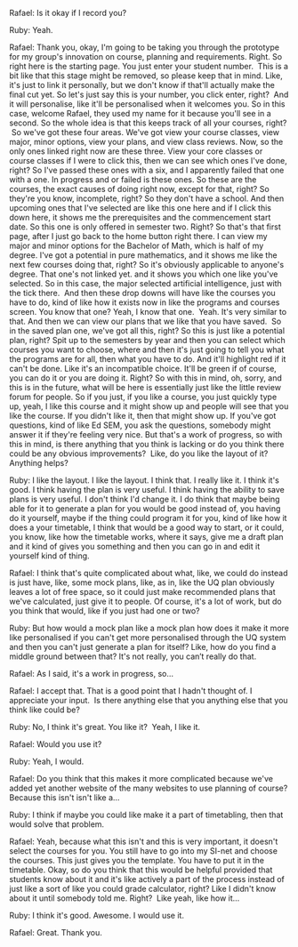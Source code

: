 Rafael: Is it okay if I record you? 

Ruby: Yeah.

Rafael: Thank you, okay, I'm going to be taking you through the prototype for my group's innovation on course, planning and requirements. Right. So right here is the starting page. You just enter your student number.  This is a bit like that this stage might be removed, so please keep that in mind. Like, it's just to link it personally, but we don't know if that'll actually make the final cut yet. So let's just say this is your number, you click enter, right?  And it will personalise, like it'll be personalised when it welcomes you. So in this case, welcome Rafael, they used my name for it because you'll see in a second. So the whole idea is that this keeps track of all your courses, right?  So we've got these four areas. We've got view your course classes, view major, minor options, view your plans, and view class reviews. Now, so the only ones linked right now are these three. View your core classes or course classes if I were to click this, then we can see which ones I've done, right? So I've passed these ones with a six, and I apparently failed that one with a one. In progress and or failed is these ones. So these are the courses, the exact causes of doing right now, except for that, right? So they're you know, incomplete, right? So they don't have a school. And then upcoming ones that I've selected are like this one here and if I click this down here, it shows me the prerequisites and the commencement start date. So this one is only offered in semester two. Right? So that's that first page, after I just go back to the home button right there. I can view my major and minor options for the Bachelor of Math, which is half of my degree. I've got a potential in pure mathematics, and it shows me like the next few courses doing that, right? So it's obviously applicable to anyone's degree. That one's not linked yet. and it shows you which one like you've selected. So in this case, the major selected artificial intelligence, just with the tick there.  And then these drop downs will have like the courses you have to do, kind of like how it exists now in like the programs and courses screen. You know that one? Yeah, I know that one.  Yeah. It's very similar to that. And then we can view our plans that we like that you have saved.  So in the saved plan one, we've got all this, right? So this is just like a potential plan, right? Spit up to the semesters by year and then you can select which courses you want to choose, where and then it's just going to tell you what the programs are for all, then what you have to do. And it'll highlight red if it can't be done. Like it's an incompatible choice. It'll be green if of course, you can do it or you are doing it. Right? So with this in mind, oh, sorry, and this is in the future, what will be here is essentially just like the little review forum for people. So if you just, if you like a course, you just quickly type up, yeah, I like this course and it might show up and people will see that you like the course. If you didn't like it, then that might show up. If you've got questions, kind of like Ed SEM, you ask the questions, somebody might answer it if they're feeling very nice. But that's a work of progress, so with this in mind, is there anything that you think is lacking or do you think there could be any obvious improvements?  Like, do you like the layout of it? Anything helps? 

Ruby: I like the layout. I like the layout. I think that. I really like it. I think it's good. I think having the plan is very useful. I think having the ability to save plans is very useful. I don't think I'd change it. I do think that maybe being able for it to generate a plan for you would be good instead of, you having do it yourself, maybe if the thing could program it for you, kind of like how it does a your timetable, I think that would be a good way to start, or it could, you know, like how the timetable works, where it says, give me a draft plan and it kind of gives you something and then you can go in and edit it yourself kind of thing. 

Rafael: I think that's quite complicated about what, like, we could do instead is just have, like, some mock plans, like, as in, like the UQ plan obviously leaves a lot of free space, so it could just make recommended plans that we've calculated, just give it to people. Of course, it's a lot of work, but do you think that would, like if you just had one or two? 

Ruby: But how would a mock plan like a mock plan how does it make it more like personalised if you can't get more personalised through the UQ system and then you can't just generate a plan for itself? Like, how do you find a middle ground between that? It's not really, you can’t really do that.

Rafael: As I said, it's a work in progress, so… 

Rafael: I accept that. That is a good point that I hadn't thought of. I appreciate your input.  Is there anything else that you anything else that you think like could be? 

Ruby: No, I think it's great. You like it?  Yeah, I like it. 

Rafael: Would you use it? 

Ruby: Yeah, I would.

Rafael: Do you think that this makes it more complicated because we've added yet another website of the many websites to use planning of course? Because this isn't isn't like a…

Ruby: I think if maybe you could like make it a part of timetabling, then that would solve that problem. 

Rafael: Yeah, because what this isn't and this is very important, it doesn't select the courses for you. You still have to go into my SI-net and choose the courses. This just gives you the template. You have to put it in the timetable. Okay, so do you think that this would be helpful provided that students know about it and it's like actively a part of the process instead of just like a sort of like you could grade calculator, right? Like I didn't know about it until somebody told me. Right?  Like yeah, like how it…

Ruby: I think it's good. Awesome. I would use it. 

Rafael: Great. Thank you.
